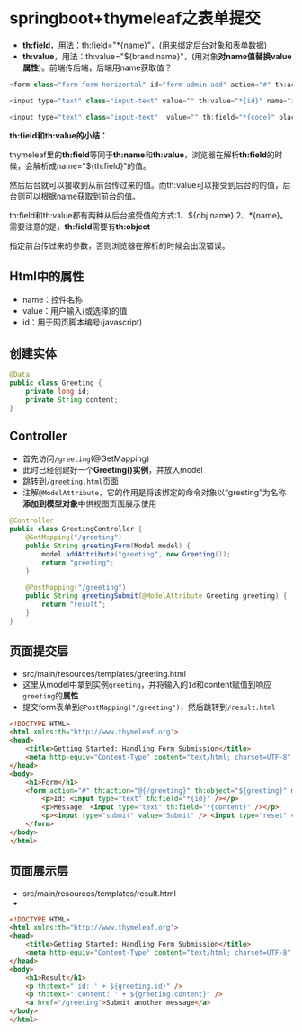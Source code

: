 # springboot+thymeleaf之表单提交

- **th:field**，用法：th:field="*{name}"，(用来绑定后台对象和表单数据)
- **th:value**，用法：th:value="${brand.name}"，(用对象**对name值替换value属性**)。前端传后端，后端用name获取值？

```java
<form class="form form-horizontal" id="form-admin-add" action="#" th:action="@{/brand/updatebyid}" th:object="${brand}">

<input type="text" class="input-text" value="" th:value="*{id}" name="id" />

<input type="text" class="input-text"  value="" th:field="*{code}" placeholder="" id="code"/>
```

**th:field和th:value的小结：**

thymeleaf里的**th:field**等同于**th:name**和**th:value**，浏览器在解析**th:field**的时候，会解析成name="${th:field}"的值。

然后后台就可以接收到从前台传过来的值。而th:value可以接受到后台的的值，后台则可以根据name获取到前台的值。

th:field和th:value都有两种从后台接受值的方式:1、${obj.name} 2、*{name}。需要注意的是，**th:field**需要有**th:object**

指定前台传过来的参数，否则浏览器在解析的时候会出现错误。

## Html中的属性

- name：控件名称 
- value：用户输入(或选择)的值 
- id：用于网页脚本编号(javascript)

## 创建实体

```java
@Data
public class Greeting {
    private long id;
    private String content;
}
```

## Controller

* 首先访问`/greeting`(@GetMapping)
* 此时已经创建好一个**Greeting()实例**，并放入model
* 跳转到`/greeting.html`页面
* 注解`@ModelAttribute`，它的作用是将该绑定的命令对象以“greeting”为名称**添加到模型对象**中供视图页面展示使用

```java
@Controller
public class GreetingController {
    @GetMapping("/greeting")
    public String greetingForm(Model model) {
        model.addAttribute("greeting", new Greeting());
        return "greeting";
    }
 
    @PostMapping("/greeting")
    public String greetingSubmit(@ModelAttribute Greeting greeting) {
        return "result";
    }
}
```

## 页面提交层

* src/main/resources/templates/greeting.html
* 这里从model中拿到实例`greeting`，并将输入的`Id`和content赋值到响应`greeting`的**属性**
* 提交form表单到`@PostMapping("/greeting")`，然后跳转到`/result.html`

```html
<!DOCTYPE HTML>
<html xmlns:th="http://www.thymeleaf.org">
<head>
    <title>Getting Started: Handling Form Submission</title>
    <meta http-equiv="Content-Type" content="text/html; charset=UTF-8" />
</head>
<body>
    <h1>Form</h1>
    <form action="#" th:action="@{/greeting}" th:object="${greeting}" method="post">
        <p>Id: <input type="text" th:field="*{id}" /></p>
        <p>Message: <input type="text" th:field="*{content}" /></p>
        <p><input type="submit" value="Submit" /> <input type="reset" value="Reset" /></p>
    </form>
</body>
</html>
```

## 页面展示层

* src/main/resources/templates/result.html
* 

```html
<!DOCTYPE HTML>
<html xmlns:th="http://www.thymeleaf.org">
<head>
    <title>Getting Started: Handling Form Submission</title>
    <meta http-equiv="Content-Type" content="text/html; charset=UTF-8" />
</head>
<body>
    <h1>Result</h1>
    <p th:text="'id: ' + ${greeting.id}" />
    <p th:text="'content: ' + ${greeting.content}" />
    <a href="/greeting">Submit another message</a>
</body>
</html>
```

















